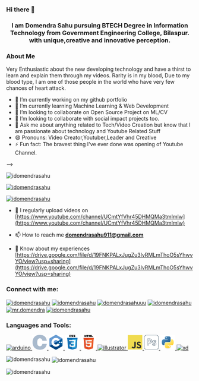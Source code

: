 
### Hi there 👋

<h3 align="center">I am Domendra Sahu pursuing BTECH Degree in Information Technology from Government Engineering College, Bilaspur. with unique,creative and innovative perception.</h3>

### About Me

Very Enthusiastic about the new developing technology and have a thirst to learn and explain them through my videos. Rarity is in my blood, Due to my blood type, I am one of those people in the world who have very few chances of heart attack.

- 🔭 I’m currently working on my github portfolio
- 🌱 I’m currently learning Machine Learning & Web Development
- 👯 I’m looking to collaborate on Open Source Project on ML/CV
- 🤔 I’m looking to collaborate with social impact projects too.
- 💬 Ask me about anything related to Tech/Video Creation but know that I am passionate about technology and Youtube Related Stuff
- 😄 Pronouns: Video Creator,Youtuber,Leader and Creative
- ⚡ Fun fact: The bravest thing I've ever done was opening of Youtube Channel.

-->


<p align="left"> <img src="https://komarev.com/ghpvc/?username=idomendrasahu&label=Profile%20views&color=0e75b6&style=flat" alt="idomendrasahu" /> </p>

<p align="left"> <a href="https://github.com/ryo-ma/github-profile-trophy"><img src="https://github-profile-trophy.vercel.app/?username=idomendrasahu" alt="idomendrasahu" /></a> </p>

<p align="left"> <a href="https://twitter.com/idomendrasahu" target="blank"><img src="https://img.shields.io/twitter/follow/idomendrasahu?logo=twitter&style=for-the-badge" alt="idomendrasahu" /></a> </p>

- 📝 I regularly upload videos on [https://www.youtube.com/channel/UCmtYfVhr45DHMQMa3tmImlw](https://www.youtube.com/channel/UCmtYfVhr45DHMQMa3tmImlw)

- 📫 How to reach me **domendrasahu911@gmail.com**

- 📄 Know about my experiences [https://drive.google.com/file/d/19FNKPALxJugZu3lvRMLmThoO5sYhwvYO/view?usp=sharing](https://drive.google.com/file/d/19FNKPALxJugZu3lvRMLmThoO5sYhwvYO/view?usp=sharing)

<h3 align="left">Connect with me:</h3>
<p align="left">
<a href="https://twitter.com/idomendrasahu" target="blank"><img align="center" src="https://cdn.jsdelivr.net/npm/simple-icons@3.0.1/icons/twitter.svg" alt="idomendrasahu" height="30" width="40" /></a>
<a href="https://linkedin.com/in/idomendrasahu" target="blank"><img align="center" src="https://cdn.jsdelivr.net/npm/simple-icons@3.0.1/icons/linkedin.svg" alt="idomendrasahu" height="30" width="40" /></a>
<a href="https://fb.com/domendrasahuuu" target="blank"><img align="center" src="https://cdn.jsdelivr.net/npm/simple-icons@3.0.1/icons/facebook.svg" alt="domendrasahuuu" height="30" width="40" /></a>
<a href="https://instagram.com/idomendrasahu" target="blank"><img align="center" src="https://cdn.jsdelivr.net/npm/simple-icons@3.0.1/icons/instagram.svg" alt="idomendrasahu" height="30" width="40" /></a>
<a href="https://www.youtube.com/c/mr.domendra" target="blank"><img align="center" src="https://cdn.jsdelivr.net/npm/simple-icons@3.0.1/icons/youtube.svg" alt="mr.domendra" height="30" width="40" /></a>
<a href="https://www.codechef.com/users/idomendrasahu" target="blank"><img align="center" src="https://cdn.jsdelivr.net/npm/simple-icons@3.1.0/icons/codechef.svg" alt="idomendrasahu" height="30" width="40" /></a>
</p>

<h3 align="left">Languages and Tools:</h3>
<p align="left"> <a href="https://www.arduino.cc/" target="_blank"> <img src="https://cdn.worldvectorlogo.com/logos/arduino-1.svg" alt="arduino" width="40" height="40"/> </a> <a href="https://www.cprogramming.com/" target="_blank"> <img src="https://raw.githubusercontent.com/devicons/devicon/master/icons/c/c-original.svg" alt="c" width="40" height="40"/> </a> <a href="https://www.w3schools.com/cpp/" target="_blank"> <img src="https://raw.githubusercontent.com/devicons/devicon/master/icons/cplusplus/cplusplus-original.svg" alt="cplusplus" width="40" height="40"/> </a> <a href="https://www.w3schools.com/css/" target="_blank"> <img src="https://raw.githubusercontent.com/devicons/devicon/master/icons/css3/css3-original-wordmark.svg" alt="css3" width="40" height="40"/> </a> <a href="https://www.w3.org/html/" target="_blank"> <img src="https://raw.githubusercontent.com/devicons/devicon/master/icons/html5/html5-original-wordmark.svg" alt="html5" width="40" height="40"/> </a> <a href="https://www.adobe.com/in/products/illustrator.html" target="_blank"> <img src="https://www.vectorlogo.zone/logos/adobe_illustrator/adobe_illustrator-icon.svg" alt="illustrator" width="40" height="40"/> </a> <a href="https://developer.mozilla.org/en-US/docs/Web/JavaScript" target="_blank"> <img src="https://raw.githubusercontent.com/devicons/devicon/master/icons/javascript/javascript-original.svg" alt="javascript" width="40" height="40"/> </a> <a href="https://www.photoshop.com/en" target="_blank"> <img src="https://raw.githubusercontent.com/devicons/devicon/master/icons/photoshop/photoshop-line.svg" alt="photoshop" width="40" height="40"/> </a> <a href="https://www.python.org" target="_blank"> <img src="https://raw.githubusercontent.com/devicons/devicon/master/icons/python/python-original.svg" alt="python" width="40" height="40"/> </a> <a href="https://www.adobe.com/products/xd.html" target="_blank"> <img src="https://cdn.worldvectorlogo.com/logos/adobe-xd.svg" alt="xd" width="40" height="40"/> </a> </p>

<p><img align="left" src="https://github-readme-stats.vercel.app/api/top-langs?username=idomendrasahu&show_icons=true&locale=en&layout=compact" alt="idomendrasahu" /></p>

<p>&nbsp;<img align="center" src="https://github-readme-stats.vercel.app/api?username=idomendrasahu&show_icons=true&locale=en" alt="idomendrasahu" /></p>

<p><img align="center" src="https://github-readme-streak-stats.herokuapp.com/?user=idomendrasahu&" alt="idomendrasahu" /></p>
